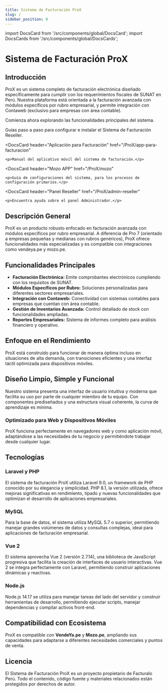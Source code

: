 ```yaml
---
title: Sistema de Facturación ProX
slug: /
sidebar_position: 0
---
```


import DocsCard from '/src/components/global/DocsCard';
import DocsCards from '/src/components/global/DocsCards';

# Sistema de Facturación ProX

<head>
  <title>Sistema de Facturación ProX - Facturalo Perú</title>
  <meta
    name="description"
    content="Sistema de Facturación ProX: Solución completa de facturación electrónica para empresas peruanas que cumple con los requisitos de SUNAT."
  />
</head>

## Introducción

ProX es un sistema completo de facturación electrónica diseñado específicamente para cumplir con los requerimientos fiscales de SUNAT en Perú. Nuestra plataforma está orientada a la facturación avanzada con módulos específicos por rubro empresarial, y permite integración con Contaweb (exclusivo para empresas con área contable).

Comienza ahora explorando las funcionalidades principales del sistema.

<DocsCards>
<DocsCard 
  header="Guía de Instalación" 
  href="/ProX/instalaciones">
    <p>Guías paso a paso para configurar e instalar el Sistema de Facturación Reseller.</p>
  </DocsCard>

  <DocsCard
    header="Aplicación para Facturación"
    href="/ProX/app-para-facturacion"
  >
    <p>Manual del aplicativo móvil del sistema de facturación.</p>
  </DocsCard>

  <DocsCard
    header="Mozo APP"
    href="/ProX/mozo"
  >
    <p>Guía de configuraciones del sistema, para los procesos de configuración primarios.</p>
  </DocsCard>

  <DocsCard 
    header="Panel Reseller" 
    href="/ProX/admin-reseller" 
  >
    <p>Encuentra ayuda sobre el panel Administrador.</p>
  </DocsCard>
</DocsCards>

## Descripción General

ProX es un producto robusto enfocado en facturación avanzada con módulos específicos por rubro empresarial. A diferencia de Pro 7 (orientado a empresas pequeñas y medianas con rubros genéricos), ProX ofrece funcionalidades más especializadas y es compatible con integraciones como vendeya.pe y mozo.pe.

## Funcionalidades Principales

- **Facturación Electrónica:** Emite comprobantes electrónicos cumpliendo con los requisitos de SUNAT.
- **Módulos Específicos por Rubro:** Soluciones personalizadas para diferentes sectores empresariales.
- **Integración con Contaweb:** Conectividad con sistemas contables para empresas que cuentan con área contable.
- **Gestión de Inventarios Avanzada:** Control detallado de stock con funcionalidades ampliadas.
- **Reportes Empresariales:** Sistema de informes completo para análisis financiero y operativo.

## Enfoque en el Rendimiento

ProX está construido para funcionar de manera óptima incluso en situaciones de alta demanda, con transiciones eficientes y una interfaz táctil optimizada para dispositivos móviles.

## Diseño Limpio, Simple y Funcional

Nuestro sistema presenta una interfaz de usuario intuitiva y moderna que facilita su uso por parte de cualquier miembro de tu equipo. Con componentes prediseñados y una estructura visual coherente, la curva de aprendizaje es mínima.

### Optimizado para Web y Dispositivos Móviles

ProX funciona perfectamente en navegadores web y como aplicación móvil, adaptándose a las necesidades de tu negocio y permitiéndote trabajar desde cualquier lugar.

## Tecnologías

### Laravel y PHP

El sistema de facturación ProX utiliza Laravel 9.0, un framework de PHP conocido por su elegancia y simplicidad. PHP 8.1, la versión utilizada, ofrece mejoras significativas en rendimiento, tipado y nuevas funcionalidades que optimizan el desarrollo de aplicaciones empresariales.

### MySQL

Para la base de datos, el sistema utiliza MySQL 5.7 o superior, permitiendo manejar grandes volúmenes de datos y consultas complejas, ideal para aplicaciones de facturación empresarial.

### Vue 2

El sistema aprovecha Vue 2 (versión 2.7.14), una biblioteca de JavaScript progresiva que facilita la creación de interfaces de usuario interactivas. Vue 2 se integra perfectamente con Laravel, permitiendo construir aplicaciones dinámicas y reactivas.

### Node.js

Node.js 14.17 se utiliza para manejar tareas del lado del servidor y construir herramientas de desarrollo, permitiendo ejecutar scripts, manejar dependencias y compilar activos front-end.

## Compatibilidad con Ecosistema

ProX es compatible con **VendeYa.pe** y **Mozo.pe**, ampliando sus capacidades para adaptarse a diferentes necesidades comerciales y puntos de venta.

## Licencia

El Sistema de Facturación ProX es un proyecto propietario de Facturalo Perú. Todo el contenido, código fuente y materiales relacionados están protegidos por derechos de autor.